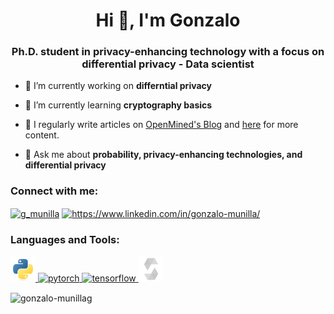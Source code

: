 <h1 align="center">Hi 👋, I'm Gonzalo</h1>
<h3 align="center">Ph.D. student in privacy-enhancing technology with a focus on differential privacy - Data scientist</h3>

- 🔭 I’m currently working on **differntial privacy**

- 🌱 I’m currently learning **cryptography basics**

- 📝 I regularly write articles on [OpenMined's Blog](https://blog.openmined.org/author/gonzalo/) and [here](https://github.com/gonzalo-munillag/Blog) for more content. 

- 💬 Ask me about **probability, privacy-enhancing technologies, and differential privacy**

<h3 align="left">Connect with me:</h3>
<p align="left">
<a href="https://twitter.com/g_munilla" target="blank"><img align="center" src="https://cdn.jsdelivr.net/npm/simple-icons@3.0.1/icons/twitter.svg" alt="g_munilla" height="30" width="40" /></a>
<a href="https://linkedin.com/in/https://www.linkedin.com/in/gonzalo-munilla/" target="blank"><img align="center" src="https://cdn.jsdelivr.net/npm/simple-icons@3.0.1/icons/linkedin.svg" alt="https://www.linkedin.com/in/gonzalo-munilla/" height="30" width="40" /></a>
</p>

<h3 align="left">Languages and Tools:</h3>
<p align="left"> <a href="https://www.python.org" target="_blank"> <img src="https://raw.githubusercontent.com/devicons/devicon/master/icons/python/python-original.svg" alt="python" width="40" height="40"/> </a> <a href="https://pytorch.org/" target="_blank"> <img src="https://www.vectorlogo.zone/logos/pytorch/pytorch-icon.svg" alt="pytorch" width="40" height="40"/> </a> <a href="https://www.tensorflow.org" target="_blank"> <img src="https://www.vectorlogo.zone/logos/tensorflow/tensorflow-icon.svg" alt="tensorflow" width="40" height="40"/> 
<a href="https://docs.soliditylang.org/en/v0.8.3/" target="_blank"> <img src="https://github.com/vscode-icons/vscode-icons/blob/master/icons/file_type_solidity.svg" alt="solidity" width="40" height="40"/> </a> </p>

<p><img align="center" src="https://github-readme-stats.vercel.app/api/top-langs?username=gonzalo-munillag&show_icons=true&locale=en&layout=compact" alt="gonzalo-munillag" /></p>

